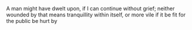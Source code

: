 A man might have dwelt upon, if I can continue without grief; neither wounded by that means tranquillity within itself, or more vile if it be fit for the public be hurt by
